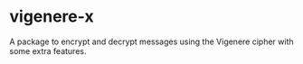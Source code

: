 # vigenere-x
A package to encrypt and decrypt messages using the Vigenere cipher with some extra features.
